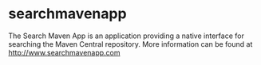 searchmavenapp
==============

The Search Maven App is an application providing a native interface for searching the Maven Central repository. More information can be found at http://www.searchmavenapp.com